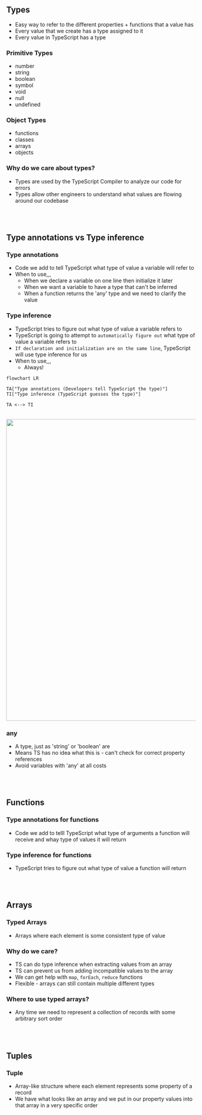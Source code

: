 ## Types

-   Easy way to refer to the different properties + functions that a value has
-   Every value that we create has a type assigned to it
-   Every value in TypeScript has a type

### Primitive Types

-   number
-   string
-   boolean
-   symbol
-   void
-   null
-   undefined

### Object Types

-   functions
-   classes
-   arrays
-   objects

### Why do we care about types?

-   Types are used by the TypeScript Compiler to analyze our code for errors
-   Types allow other engineers to understand what values are flowing around our codebase

<br>
<br>

## Type annotations vs Type inference

### Type annotations

-   Code we add to tell TypeScript what type of value a variable will refer to
-   When to use,,,
    -   When we declare a variable on one line then initialize it later
    -   When we want a variable to have a type that can't be inferred
    -   When a function returns the 'any' type and we need to clarify the value

### Type inference

-   TypeScript tries to figure out what type of value a variable refers to
-   TypeScript is going to attempt to `automatically figure out` what type of value a variable refers to
-   `If declaration and initialization are on the same line`, TypeScript will use type inference for us
-   When to use,,,
    -   Always!

```mermaid
flowchart LR

TA["Type annotations (Developers tell TypeScript the type)"]
TI["Type inference (TypeScript guesses the type)"]

TA <--> TI
```

<br>

<image src="../public/type-annotations.png" width="800px" />

<br>

### any

-   A type, just as 'string' or 'boolean' are
-   Means TS has no idea what this is - can't check for correct property references
-   Avoid variables with 'any' at all costs

<br>
<br>

## Functions

### Type annotations for functions

-   Code we add to telll TypeScript what type of arguments a function will receive and whay type of values it will return

### Type inference for functions

-   TypeScript tries to figure out what type of value a function will return

<br>
<br>

## Arrays

### Typed Arrays

-   Arrays where each element is some consistent type of value

### Why do we care?

-   TS can do type inference when extracting values from an array
-   TS can prevent us from adding incompatible values to the array
-   We can get help with `map`, `forEach`, `reduce` functions
-   Flexible - arrays can still contain multiple different types

### Where to use typed arrays?

-   Any time we need to represent a collection of records with some arbitrary sort order

<br>
<br>

## Tuples

### Tuple

-   Array-like structure where each element represents some property of a record
-   We have what looks like an array and we put in our property values into that array in a very specific order
